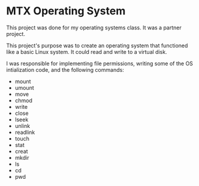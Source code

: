 # MTX Operating System
This project was done for my operating systems class. It was a partner project. 

This project's purpose was to create an operating system that functioned like a basic Linux system. It could read and write to a virtual disk. 

I was responsible for implementing file permissions, writing some of the OS intialization code, and the following commands:
* mount
* umount
* move
* chmod
* write
* close
* lseek
* unlink
* readlink
* touch 
* stat
* creat
* mkdir
* ls
* cd
* pwd
